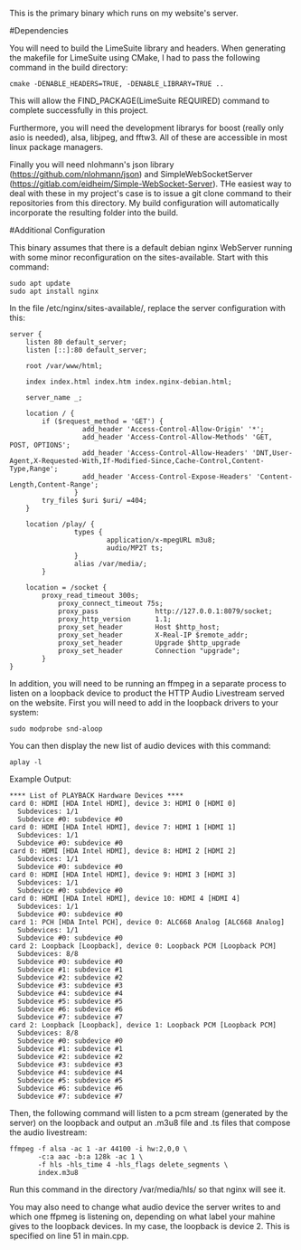 This is the primary binary which runs on my website's server.

#Dependencies

You will need to build the LimeSuite library and headers. When generating the makefile for LimeSuite using CMake, I had to pass the following command in the build directory:

```
cmake -DENABLE_HEADERS=TRUE, -DENABLE_LIBRARY=TRUE ..
```
This will allow the FIND_PACKAGE(LimeSuite REQUIRED) command to complete successfully in this project.

Furthermore, you will need the development librarys for boost (really only asio is needed), alsa, libjpeg, and fftw3. All of these are accessible in most linux package managers.

Finally you will need nlohmann's json library (https://github.com/nlohmann/json) and SimpleWebSocketServer (https://gitlab.com/eidheim/Simple-WebSocket-Server). THe easiest way to deal with these in my project's case is to issue a git clone command to their repositories from this directory. My build configuration will automatically incorporate the resulting folder into the build.

#Additional Configuration 

This binary assumes that there is a default debian nginx WebServer running with some minor reconfiguration on the sites-available. Start with this command: 

```
sudo apt update
sudo apt install nginx
```

In the file /etc/nginx/sites-available/, replace the server configuration with this:

```
server {
	listen 80 default_server;
	listen [::]:80 default_server;

	root /var/www/html;

	index index.html index.htm index.nginx-debian.html;

	server_name _;

	location / {
		if ($request_method = 'GET') {
                  add_header 'Access-Control-Allow-Origin' '*';
                  add_header 'Access-Control-Allow-Methods' 'GET, POST, OPTIONS';
                  add_header 'Access-Control-Allow-Headers' 'DNT,User-Agent,X-Requested-With,If-Modified-Since,Cache-Control,Content-Type,Range';
                  add_header 'Access-Control-Expose-Headers' 'Content-Length,Content-Range';
                }
		try_files $uri $uri/ =404;
	}
	
	location /play/ {
                types {
                        application/x-mpegURL m3u8;
                        audio/MP2T ts;
                }
                alias /var/media/;
        }

	location = /socket {
	    proxy_read_timeout 300s;
            proxy_connect_timeout 75s;
            proxy_pass              http://127.0.0.1:8079/socket;
            proxy_http_version      1.1;
            proxy_set_header        Host $http_host;
            proxy_set_header        X-Real-IP $remote_addr;
            proxy_set_header        Upgrade $http_upgrade
            proxy_set_header        Connection "upgrade";
        }
}
```

In addition, you will need to be running an ffmpeg in a separate process to listen on a loopback device to product the HTTP Audio Livestream served on the website. First you will need to add in the loopback drivers to your system:

```
sudo modprobe snd-aloop
```

You can then display the new list of audio devices with this command:

```
aplay -l 
```

Example Output:

```
**** List of PLAYBACK Hardware Devices ****
card 0: HDMI [HDA Intel HDMI], device 3: HDMI 0 [HDMI 0]
  Subdevices: 1/1
  Subdevice #0: subdevice #0
card 0: HDMI [HDA Intel HDMI], device 7: HDMI 1 [HDMI 1]
  Subdevices: 1/1
  Subdevice #0: subdevice #0
card 0: HDMI [HDA Intel HDMI], device 8: HDMI 2 [HDMI 2]
  Subdevices: 1/1
  Subdevice #0: subdevice #0
card 0: HDMI [HDA Intel HDMI], device 9: HDMI 3 [HDMI 3]
  Subdevices: 1/1
  Subdevice #0: subdevice #0
card 0: HDMI [HDA Intel HDMI], device 10: HDMI 4 [HDMI 4]
  Subdevices: 1/1
  Subdevice #0: subdevice #0
card 1: PCH [HDA Intel PCH], device 0: ALC668 Analog [ALC668 Analog]
  Subdevices: 1/1
  Subdevice #0: subdevice #0
card 2: Loopback [Loopback], device 0: Loopback PCM [Loopback PCM]
  Subdevices: 8/8
  Subdevice #0: subdevice #0
  Subdevice #1: subdevice #1
  Subdevice #2: subdevice #2
  Subdevice #3: subdevice #3
  Subdevice #4: subdevice #4
  Subdevice #5: subdevice #5
  Subdevice #6: subdevice #6
  Subdevice #7: subdevice #7
card 2: Loopback [Loopback], device 1: Loopback PCM [Loopback PCM]
  Subdevices: 8/8
  Subdevice #0: subdevice #0
  Subdevice #1: subdevice #1
  Subdevice #2: subdevice #2
  Subdevice #3: subdevice #3
  Subdevice #4: subdevice #4
  Subdevice #5: subdevice #5
  Subdevice #6: subdevice #6
  Subdevice #7: subdevice #7
```

Then, the following command will listen to a pcm stream (generated by the server) on the loopback and output an .m3u8 file and .ts files that compose the audio livestream:

```
ffmpeg -f alsa -ac 1 -ar 44100 -i hw:2,0,0 \
       -c:a aac -b:a 128k -ac 1 \
       -f hls -hls_time 4 -hls_flags delete_segments \
       index.m3u8
```

Run this command in the directory /var/media/hls/ so that nginx will see it.

You may also need to change what audio device the server writes to and which one ffpmeg is listening on, depending on what label your mahine gives to the loopback devices. In my case, the loopback is device 2. This is specified on line 51 in main.cpp. 
